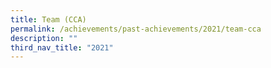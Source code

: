 ```yaml
---
title: Team (CCA)
permalink: /achievements/past-achievements/2021/team-cca
description: ""
third_nav_title: "2021"
---
```

